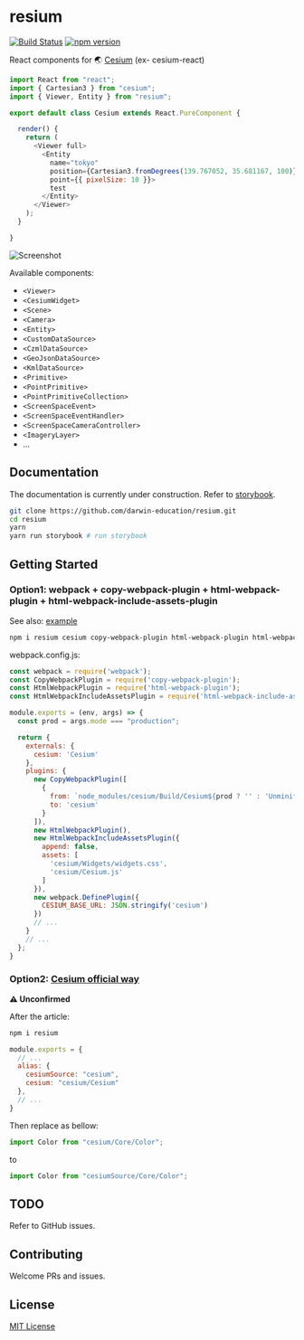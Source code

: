 # resium

[![Build Status](https://travis-ci.org/rot1024/cesium-react.svg?branch=master)](https://travis-ci.org/rot1024/cesium-react) [![npm version](https://badge.fury.io/js/cesium-react.svg)](https://badge.fury.io/js/cesium-react)

React components for 🌏 [Cesium](https://cesiumjs.org/) (ex- cesium-react)

```js
import React from "react";
import { Cartesian3 } from "cesium";
import { Viewer, Entity } from "resium";

export default class Cesium extends React.PureComponent {

  render() {
    return (
      <Viewer full>
        <Entity
          name="tokyo"
          position={Cartesian3.fromDegrees(139.767052, 35.681167, 100)}
          point={{ pixelSize: 10 }}>
          test
        </Entity>
      </Viewer>
    );
  }

}
```

![Screenshot](docs/screenshot.png)

Available components:

- `<Viewer>`
- `<CesiumWidget>`
- `<Scene>`
- `<Camera>`
- `<Entity>`
- `<CustomDataSource>`
- `<CzmlDataSource>`
- `<GeoJsonDataSource>`
- `<KmlDataSource>`
- `<Primitive>`
- `<PointPrimitive>`
- `<PointPrimitiveCollection>`
- `<ScreenSpaceEvent>`
- `<ScreenSpaceEventHandler>`
- `<ScreenSpaceCameraController>`
- `<ImageryLayer>`
- ...

## Documentation

The documentation is currently under construction. Refer to [storybook](src/stories).

```bash
git clone https://github.com/darwin-education/resium.git
cd resium
yarn
yarn run storybook # run storybook
```

## Getting Started

### Option1: webpack + copy-webpack-plugin + html-webpack-plugin  + html-webpack-include-assets-plugin

See also: [example](example)

```bash
npm i resium cesium copy-webpack-plugin html-webpack-plugin html-webpack-include-assets-plugin --save-dev
```

webpack.config.js:

```js
const webpack = require('webpack');
const CopyWebpackPlugin = require('copy-webpack-plugin');
const HtmlWebpackPlugin = require('html-webpack-plugin');
const HtmlWebpackIncludeAssetsPlugin = require('html-webpack-include-assets-plugin');

module.exports = (env, args) => {
  const prod = args.mode === "production";

  return {
    externals: {
      cesium: 'Cesium'
    },
    plugins: {
      new CopyWebpackPlugin([
        {
          from: `node_modules/cesium/Build/Cesium${prod ? '' : 'Unminified'}`,
          to: 'cesium'
        }
      ]),
      new HtmlWebpackPlugin(),
      new HtmlWebpackIncludeAssetsPlugin({
        append: false,
        assets: [
          'cesium/Widgets/widgets.css',
          'cesium/Cesium.js'
        ]
      }),
      new webpack.DefinePlugin({
        CESIUM_BASE_URL: JSON.stringify('cesium')
      })
      // ...
    }
    // ...
  };
}
```

### Option2: [Cesium official way](https://cesiumjs.org/tutorials/cesium-and-webpack/)

**⚠ Unconfirmed**

After the article:

```bash
npm i resium
```

```js
module.exports = {
  // ...
  alias: {
    cesiumSource: "cesium",
    cesium: "cesium/Cesium"
  },
  // ...
}
```

Then replace as bellow:

```js
import Color from "cesium/Core/Color";
```

to

```js
import Color from "cesiumSource/Core/Color";
```

## TODO

Refer to GitHub issues.

## Contributing

Welcome PRs and issues.

## License

[MIT License](LICENSE)
